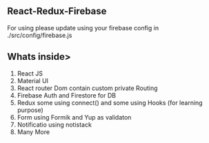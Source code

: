 ## React-Redux-Firebase
For using please update using your firebase config in ./src/config/firebase.js

## Whats inside>
1. React JS
2. Material UI
3. React router Dom contain custom private Routing
4. Firebase Auth and Firestore for DB
5. Redux some using connect() and some using Hooks (for learning purpose)
6. Form using Formik and Yup as validaton
7. Notificatio using notistack
8. Many More